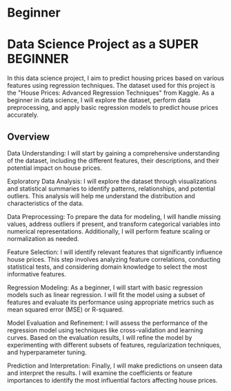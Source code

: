 # Beginner

# Data Science Project as a SUPER BEGINNER
In this data science project, I aim to predict housing prices based on various features using regression techniques. The dataset used for this project is the "House Prices: Advanced Regression Techniques" from Kaggle. As a beginner in data science, I will explore the dataset, perform data preprocessing, and apply basic regression models to predict house prices accurately.

## Overview
Data Understanding: I will start by gaining a comprehensive understanding of the dataset, including the different features, their descriptions, and their potential impact on house prices.

Exploratory Data Analysis: I will explore the dataset through visualizations and statistical summaries to identify patterns, relationships, and potential outliers. This analysis will help me understand the distribution and characteristics of the data.

Data Preprocessing: To prepare the data for modeling, I will handle missing values, address outliers if present, and transform categorical variables into numerical representations. Additionally, I will perform feature scaling or normalization as needed.

Feature Selection: I will identify relevant features that significantly influence house prices. This step involves analyzing feature correlations, conducting statistical tests, and considering domain knowledge to select the most informative features.

Regression Modeling: As a beginner, I will start with basic regression models such as linear regression. I will fit the model using a subset of features and evaluate its performance using appropriate metrics such as mean squared error (MSE) or R-squared.

Model Evaluation and Refinement: I will assess the performance of the regression model using techniques like cross-validation and learning curves. Based on the evaluation results, I will refine the model by experimenting with different subsets of features, regularization techniques, and hyperparameter tuning.

Prediction and Interpretation: Finally, I will make predictions on unseen data and interpret the results. I will examine the coefficients or feature importances to identify the most influential factors affecting house prices.
